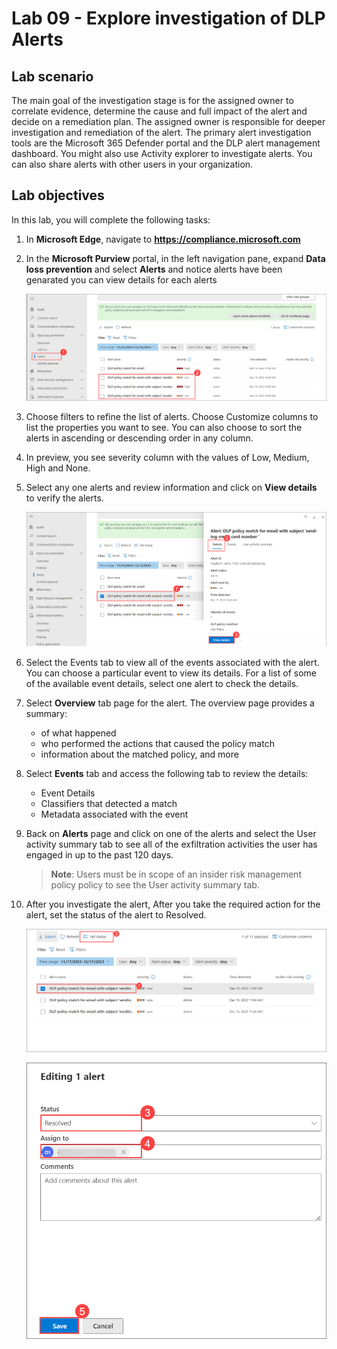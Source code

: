 # Lab 09 - Explore investigation of DLP Alerts

## Lab scenario

The main goal of the investigation stage is for the assigned owner to correlate evidence, determine the cause and full impact of the alert and decide on a remediation plan. The assigned owner is responsible for deeper investigation and remediation of the alert. The primary alert investigation tools are the Microsoft 365 Defender portal and the DLP alert management dashboard. You might also use Activity explorer to investigate alerts. You can also share alerts with other users in your organization.

## Lab objectives

In this lab, you will complete the following tasks:


1. In **Microsoft Edge**, navigate to **https://compliance.microsoft.com** 

1. In the **Microsoft Purview** portal, in the left navigation pane, expand **Data loss prevention** and select **Alerts** and notice alerts have been genarated you can view details for each alerts

   ![](../media/cc19.png)

1. Choose filters to refine the list of alerts. Choose Customize columns to list the properties you want to see. You can also choose to sort the alerts in ascending or descending order in any column.

1. In preview, you see severity column with the values of Low, Medium, High and None.

1. Select any one alerts and review information and click on **View details** to verify the alerts.

     ![](../media/cc20.png)

1. Select the Events tab to view all of the events associated with the alert. You can choose a particular event to view its details. For a list of some of the available event details, select one alert to check the details.

1. Select  **Overview** tab page for the alert. The overview page provides a summary:

   - of what happened
   - who performed the actions that caused the policy match
   - information about the matched policy, and more

1. Select **Events** tab and access the following tab to review the details:

   - Event Details
   - Classifiers that detected a match
   - Metadata associated with the event

1. Back on **Alerts** page and click on one of the alerts and select the User activity summary tab to see all of the exfiltration activities the user has engaged in up to the past 120 days.

   >**Note**: Users must be in scope of an insider risk management policy policy to see the User activity summary tab.

1. After you investigate the alert, After you take the required action for the alert, set the status of the alert to Resolved.

    ![](../media/lab12-image8.png)

    ![](../media/lab12-image(9).png)


